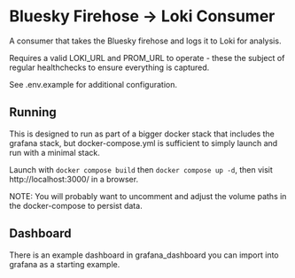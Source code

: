 # Bluesky Firehose -> Loki Consumer

A consumer that takes the Bluesky firehose and logs it to Loki for analysis.

Requires a valid LOKI_URL and PROM_URL to operate - these the subject of regular healthchecks to ensure everything is captured.

See .env.example for additional configuration.

## Running

This is designed to run as part of a bigger docker stack that includes the grafana stack, but docker-compose.yml is sufficient to simply launch and run with a minimal stack.

Launch with `docker compose build` then `docker compose up -d`, then visit http://localhost:3000/ in a browser.

NOTE: You will probably want to uncomment and adjust the volume paths in the docker-compose to persist data.

## Dashboard

There is an example dashboard in grafana_dashboard you can import into grafana as a starting example.